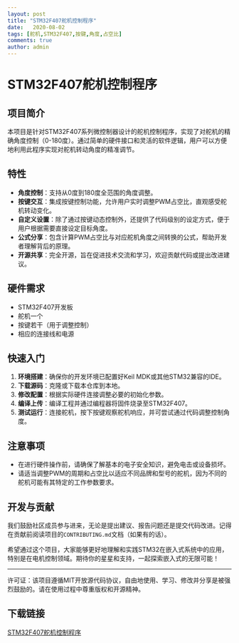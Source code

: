 ```yaml
---
layout: post
title: "STM32F407舵机控制程序"
date:   2020-08-02
tags: [舵机,STM32F407,按键,角度,占空比]
comments: true
author: admin
---
```

# STM32F407舵机控制程序

## 项目简介

本项目是针对STM32F407系列微控制器设计的舵机控制程序，实现了对舵机的精确角度控制（0-180度）。通过简单的硬件接口和灵活的软件逻辑，用户可以方便地利用此程序实现对舵机转动角度的精准调节。

## 特性

- **角度控制**：支持从0度到180度全范围的角度调整。
- **按键交互**：集成按键控制功能，允许用户实时调整PWM占空比，直观感受舵机转动变化。
- **自定义设置**：除了通过按键动态控制外，还提供了代码级别的设定方式，便于用户根据需要直接设定目标角度。
- **公式分享**：包含计算PWM占空比与对应舵机角度之间转换的公式，帮助开发者理解背后的原理。
- **开源共享**：完全开源，旨在促进技术交流和学习，欢迎贡献代码或提出改进建议。

## 硬件需求

- STM32F407开发板
- 舵机一个
- 按键若干（用于调整控制）
- 相应的连接线和电源

## 快速入门

1. **环境搭建**：确保你的开发环境已配置好Keil MDK或其他STM32兼容的IDE。
2. **下载源码**：克隆或下载本仓库到本地。
3. **修改配置**：根据实际硬件连接调整必要的初始化参数。
4. **编译上传**：编译工程并通过编程器将固件烧录至STM32F407。
5. **测试运行**：连接舵机，按下按键观察舵机响应，并可尝试通过代码调整控制角度。

## 注意事项

- 在进行硬件操作前，请确保了解基本的电子安全知识，避免电击或设备损坏。
- 请适当调整PWM的周期和占空比以适应不同品牌和型号的舵机，因为不同的舵机可能有其特定的工作参数要求。

## 开发与贡献

我们鼓励社区成员参与进来，无论是提出建议、报告问题还是提交代码改进。记得在贡献前阅读项目的`CONTRIBUTING.md`文档（如果有的话）。

希望通过这个项目，大家能够更好地理解和实践STM32在嵌入式系统中的应用，特别是在电机控制领域。期待你的星星和支持，一起探索嵌入式的无限可能！

---

许可证：该项目遵循MIT开放源代码协议，自由地使用、学习、修改并分享是被强烈鼓励的。请在使用过程中尊重版权和开源精神。

## 下载链接

[STM32F407舵机控制程序](https://pan.quark.cn/s/c2263f7bfc70)